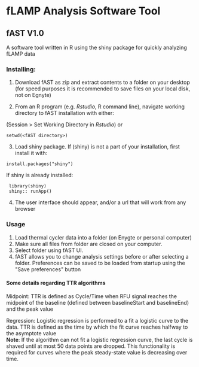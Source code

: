 # fLAMP Analysis Software Tool

## fAST V1.0
A software tool written in R using the shiny package for quickly analyzing fLAMP data

### Installing:  
1. Download fAST as zip and extract contents to a folder on your desktop (for speed purposes it is recommended to save files on your local disk, not on Egnyte) 

2. From an R program (e.g. *Rstudio*, R command line), navigate working directory to fAST installation with either: 

(Session > Set Working Directory in *Rstudio*) or
```
setwd(<fAST directory>)
```
3. Load shiny package. 
If (shiny) is not a part of your installation, first install it with: 
```
install.packages("shiny") 
```
If shiny is already installed: 
```
 library(shiny) 
 shiny:: runApp()
```
4. The user interface should appear, and/or a url that will work from any browser



### Usage
1. Load thermal cycler data into a folder (on Enygte or personal computer)
2. Make sure all files from folder are closed on your computer. 
3. Select folder using fAST UI. 
4. fAST allows you to change analysis settings before or after selecting a folder. Preferences can be saved to be 
loaded from startup using the "Save preferences" button 
 
#### Some details regarding TTR algorithms
Midpoint:
TTR is defined as Cycle/Time when RFU signal reaches the midpoint of the baseline (defined between baselineStart and baselineEnd) and the peak value

Regression:
Logistic regression is performed to a fit a logistic curve to the data. TTR is defined as the time by which the fit curve reaches halfway to the asymptote value  
__Note__: If the algorithm can not fit a logistic regression curve, the last cycle is shaved until at most 50 data points are dropped. This functionality is required for curves where the peak steady-state value is decreasing over time. 

